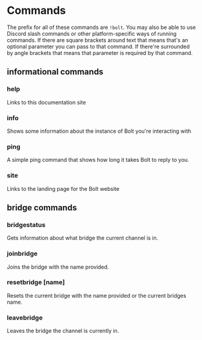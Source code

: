 # Commands

The prefix for all of these commands are `!bolt`. You may also be able to use
Discord slash commands or other platform-specific ways of running commands. If
there are square brackets around text that means that's an optional parameter
you can pass to that command. If there're surrounded by angle brackets that
means that parameter is required by that command.

## informational commands

### help

Links to this documentation site

### info

Shows some information about the instance of Bolt you're interacting with

### ping

A simple ping command that shows how long it takes Bolt to reply to you.

### site

Links to the landing page for the Bolt website

## bridge commands

### bridgestatus

Gets information about what bridge the current channel is in.

### joinbridge <name>

Joins the bridge with the name provided.

### resetbridge [name]

Resets the current bridge with the name provided or the current bridges name.

### leavebridge

Leaves the bridge the channel is currently in.
